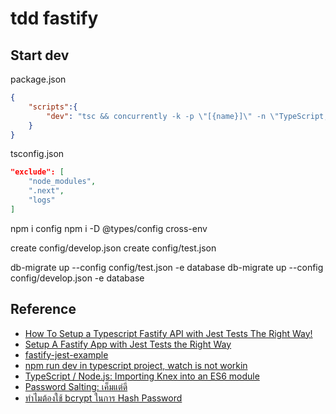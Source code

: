# tdd fastify

## Start dev
package.json
```json
{
    "scripts":{
        "dev": "tsc && concurrently -k -p \"[{name}]\" -n \"TypeScript,App\" -c \"yellow.bold,cyan.bold\" \"tsc --watch\" \"fastify start --ignore-watch=\\\".next logs .ts$\\\" -w -l info -P dist/app.js\""
    }
}
```
tsconfig.json
```json
"exclude": [
    "node_modules",
    ".next",
    "logs"
]
```

npm i config
npm i -D @types/config cross-env

create config/develop.json
create config/test.json

db-migrate up --config config/test.json -e database
db-migrate up --config config/develop.json -e database

## Reference
- [How To Setup a Typescript Fastify API with Jest Tests The Right Way!](https://www.youtube.com/watch?v=beY0sn-XgtY)
- [Setup A Fastify App with Jest Tests the Right Way](https://jaywolfe.dev/blog/setup-a-fastify-app-with-jest-tests-the-right-way/)
- [fastify-jest-example](https://github.com/wolfejw86/blog-examples/tree/master/fastify-jest-example)
- [npm run dev in typescript project, watch is not workin](https://github.com/fastify/fastify-cli/issues/246#issuecomment-915604892)
- [TypeScript / Node.js: Importing Knex into an ES6 module](https://dev.to/asteinarson/typescript-node-js-importing-knex-into-es6-module-1poc)
- [Password Salting: เค็มแต่ดี](https://blog.sethanantp.com/password-salting/)
- [ทำไมต้องใช้ bcrypt ในการ Hash Password](https://blog.sethanantp.com/why-using-bcrypt/)


